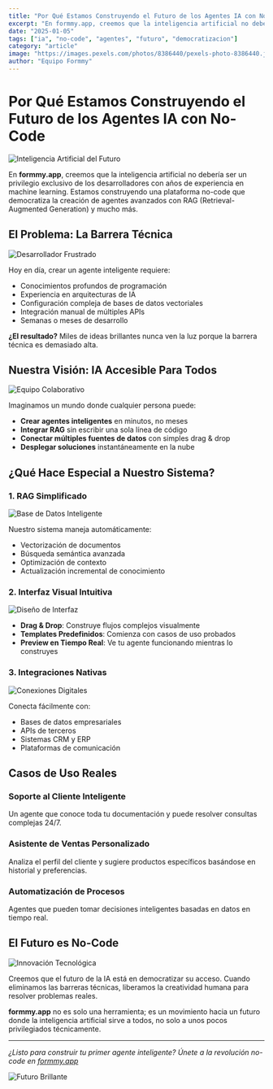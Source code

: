 ```yaml
---
title: "Por Qué Estamos Construyendo el Futuro de los Agentes IA con No-Code"
excerpt: "En formmy.app, creemos que la inteligencia artificial no debería ser un privilegio exclusivo de los desarrolladores. Descubre nuestra visión para democratizar la creación de agentes avanzados."
date: "2025-01-05"
tags: ["ia", "no-code", "agentes", "futuro", "democratizacion"]
category: "article"
image: "https://images.pexels.com/photos/8386440/pexels-photo-8386440.jpeg?auto=compress&cs=tinysrgb&w=1260&h=750&dpr=1"
author: "Equipo Formmy"
---
```


# Por Qué Estamos Construyendo el Futuro de los Agentes IA con No-Code

![Inteligencia Artificial del Futuro](https://images.pexels.com/photos/8386440/pexels-photo-8386440.jpeg?auto=compress&cs=tinysrgb&w=1260&h=750&dpr=1)

En **formmy.app**, creemos que la inteligencia artificial no debería ser un privilegio exclusivo de los desarrolladores con años de experiencia en machine learning. Estamos construyendo una plataforma no-code que democratiza la creación de agentes avanzados con RAG (Retrieval-Augmented Generation) y mucho más.

## El Problema: La Barrera Técnica

![Desarrollador Frustrado](https://images.pexels.com/photos/4974915/pexels-photo-4974915.jpeg?auto=compress&cs=tinysrgb&w=1260&h=750&dpr=1)

Hoy en día, crear un agente inteligente requiere:

-   Conocimientos profundos de programación
-   Experiencia en arquitecturas de IA
-   Configuración compleja de bases de datos vectoriales
-   Integración manual de múltiples APIs
-   Semanas o meses de desarrollo

**¿El resultado?** Miles de ideas brillantes nunca ven la luz porque la barrera técnica es demasiado alta.

## Nuestra Visión: IA Accesible Para Todos

![Equipo Colaborativo](https://images.pexels.com/photos/3184465/pexels-photo-3184465.jpeg?auto=compress&cs=tinysrgb&w=1260&h=750&dpr=1)

Imaginamos un mundo donde cualquier persona puede:

-   **Crear agentes inteligentes** en minutos, no meses
-   **Integrar RAG** sin escribir una sola línea de código
-   **Conectar múltiples fuentes de datos** con simples drag & drop
-   **Desplegar soluciones** instantáneamente en la nube

## ¿Qué Hace Especial a Nuestro Sistema?

### 1. RAG Simplificado

![Base de Datos Inteligente](https://images.pexels.com/photos/8386434/pexels-photo-8386434.jpeg?auto=compress&cs=tinysrgb&w=1260&h=750&dpr=1)

Nuestro sistema maneja automáticamente:

-   Vectorización de documentos
-   Búsqueda semántica avanzada
-   Optimización de contexto
-   Actualización incremental de conocimiento

### 2. Interfaz Visual Intuitiva

![Diseño de Interfaz](https://images.pexels.com/photos/196644/pexels-photo-196644.jpeg?auto=compress&cs=tinysrgb&w=1260&h=750&dpr=1)

-   **Drag & Drop**: Construye flujos complejos visualmente
-   **Templates Predefinidos**: Comienza con casos de uso probados
-   **Preview en Tiempo Real**: Ve tu agente funcionando mientras lo construyes

### 3. Integraciones Nativas

![Conexiones Digitales](https://images.pexels.com/photos/8386440/pexels-photo-8386440.jpeg?auto=compress&cs=tinysrgb&w=1260&h=750&dpr=1)

Conecta fácilmente con:

-   Bases de datos empresariales
-   APIs de terceros
-   Sistemas CRM y ERP
-   Plataformas de comunicación

## Casos de Uso Reales

### Soporte al Cliente Inteligente

Un agente que conoce toda tu documentación y puede resolver consultas complejas 24/7.

### Asistente de Ventas Personalizado

Analiza el perfil del cliente y sugiere productos específicos basándose en historial y preferencias.

### Automatización de Procesos

Agentes que pueden tomar decisiones inteligentes basadas en datos en tiempo real.

## El Futuro es No-Code

![Innovación Tecnológica](https://images.pexels.com/photos/8386422/pexels-photo-8386422.jpeg?auto=compress&cs=tinysrgb&w=1260&h=750&dpr=1)

Creemos que el futuro de la IA está en democratizar su acceso. Cuando eliminamos las barreras técnicas, liberamos la creatividad humana para resolver problemas reales.

**formmy.app** no es solo una herramienta; es un movimiento hacia un futuro donde la inteligencia artificial sirve a todos, no solo a unos pocos privilegiados técnicamente.

---

_¿Listo para construir tu primer agente inteligente? Únete a la revolución no-code en [formmy.app](https://formmy.app)_

![Futuro Brillante](https://images.pexels.com/photos/8386440/pexels-photo-8386440.jpeg?auto=compress&cs=tinysrgb&w=1260&h=750&dpr=1)
